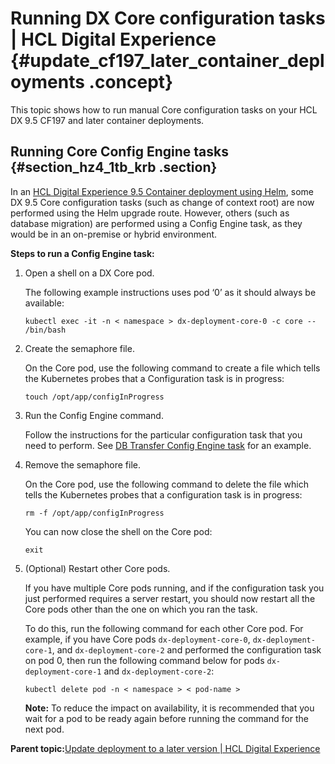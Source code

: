 # Running DX Core configuration tasks \| HCL Digital Experience {#update_cf197_later_container_deployments .concept}

This topic shows how to run manual Core configuration tasks on your HCL DX 9.5 CF197 and later container deployments.

## Running Core Config Engine tasks {#section_hz4_1tb_krb .section}

In an [HCL Digital Experience 9.5 Container deployment using Helm](helm.md), some DX 9.5 Core configuration tasks \(such as change of context root\) are now performed using the Helm upgrade route. However, others \(such as database migration\) are performed using a Config Engine task, as they would be in an on-premise or hybrid environment.

**Steps to run a Config Engine task:**

1.  Open a shell on a DX Core pod.

    The following example instructions uses pod ‘0’ as it should always be available:

    ```
    kubectl exec -it -n < namespace > dx-deployment-core-0 -c core -- /bin/bash
    ```

2.  Create the semaphore file.

    On the Core pod, use the following command to create a file which tells the Kubernetes probes that a Configuration task is in progress:

    ```
    touch /opt/app/configInProgress
    ```

3.  Run the Config Engine command.

    Follow the instructions for the particular configuration task that you need to perform. See [DB Transfer Config Engine task](../config/cw_db_transfer-db2.md) for an example.

4.  Remove the semaphore file.

    On the Core pod, use the following command to delete the file which tells the Kubernetes probes that a configuration task is in progress:

    ```
    rm -f /opt/app/configInProgress
    ```

    You can now close the shell on the Core pod:

    ```
    exit
    ```

5.  \(Optional\) Restart other Core pods.

    If you have multiple Core pods running, and if the configuration task you just performed requires a server restart, you should now restart all the Core pods other than the one on which you ran the task.

    To do this, run the following command for each other Core pod. For example, if you have Core pods `dx-deployment-core-0`, `dx-deployment-core-1`, and `dx-deployment-core-2` and performed the configuration task on pod 0, then run the following command below for pods `dx-deployment-core-1` and `dx-deployment-core-2`:

    ```
    kubectl delete pod -n < namespace > < pod-name >
    ```

    **Note:** To reduce the impact on availability, it is recommended that you wait for a pod to be ready again before running the command for the next pod.


**Parent topic:**[Update deployment to a later version \| HCL Digital Experience](../containerization/helm_update_deployment.md)

